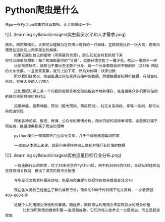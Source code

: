 # Python爬虫是什么
    先po一张Python爬虫的就业数据，让大家眼红一下~
![](..\learning syllabus\images\爬虫薪资水平和人才需求.png)

    爬虫，即网络爬虫，大家可以理解为在网络上爬行的一只蜘蛛，互联网就比作一张大网，而爬虫便是在这张网上爬来爬去的蜘蛛，
        如果它遇到自己的猎物（所需要的资源），那么它就会将其抓取下来
    你可以简单地想象：每个爬虫都是你的“分身”。就像孙悟空拔了一撮汗毛，吹出一堆猴子一样
        比如抢票软件，就相当于撒出去无数个分身，每一个分身都帮助你不断刷新 12306 网站的火车余票。一旦发现有票，就马上拍下来，然后对你喊：快来付款
        所以我们经常说，爬虫能通过网址获得网络中的数据、然后根据目标解析数据、存储目标信息，节省大量的人力物力
        
        比如想把知乎上某一个问题的高赞答案全部抓取到本地并保存，或者搜集众多机票网站的航班价格信息做价格对比
        
        投票神器、投票神器、预测（股市预测、票房预测）、社交关系网络、等等一系列，都可以用爬虫实现
        
        爬出各种论坛、股吧、微博、公众号的舆情分析，爬出四级的高频单词等。这些都归属于爬虫类，数据搜集都属于爬虫的范畴
        
        python爬虫一键爬取热门公众号文章，几千个爆款标题瞬间抓取
        
        ——爬虫从本质上来说，就是利用程序在网上拿到对我们有价值的数据
![](..\learning syllabus\images\爬虫流量目标行业分布.png)

        
        一位金融行业的同学，花了20多天学完Python后，用不到200行的代码，自动从财经网站里获取相关数据，做出了漂亮的股市分析图
        
        写毕业论文找资料很麻烦吧，但是用爬虫却可以把你的效率提高百分之70
        
        现在各大高校已经催生了新的兼职行业，简单的100行代码爬下论文资料，一次收费就400-800不等
        
        这是个人利用爬虫所做到的事情，而组织，同样可以利用爬虫来实现巨大的商业价值
            比如你所熟悉的搜索引擎——百度和谷歌，它们的核心技术之一也是爬虫，而且是超级爬虫
            